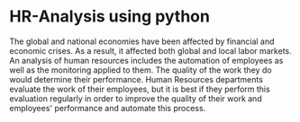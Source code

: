 # HR-Analysis using python

The global and national economies have been affected by financial and economic crises. As a result, it affected both global and local labor markets. An analysis of human resources includes the automation of employees as well as the monitoring applied to them. The quality of the work they do would determine their performance. Human Resources departments evaluate the work of their employees, but it is best if they perform this evaluation regularly in order to improve the quality of their work and employees' performance and automate this process.
